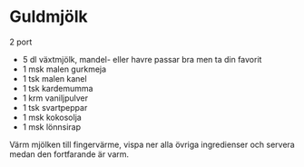 # Guldmjölk

2 port

 - 5 dl växtmjölk, mandel- eller havre passar bra men ta din favorit
 - 1 msk malen gurkmeja
 - 1 tsk malen kanel
 - 1 tsk kardemumma
 - 1 krm vaniljpulver
 - 1 tsk svartpeppar
 - 1 msk kokosolja
 - 1 msk lönnsirap

Värm mjölken till fingervärme, vispa ner alla övriga ingredienser och servera medan den fortfarande är varm.
